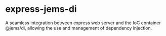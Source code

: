 # express-jems-di
A seamless integration between express  web server and the IoC container @jems/di, allowing the use and management of dependency injection.
